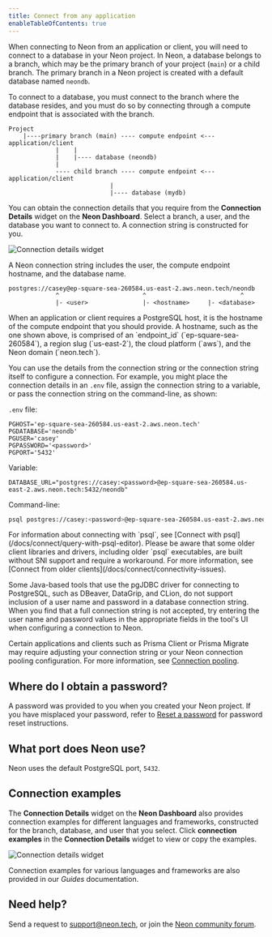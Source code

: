 ```yaml
---
title: Connect from any application
enableTableOfContents: true
---
```

When connecting to Neon from an application or client, you will need to connect to a database in your Neon project. In Neon, a database belongs to a branch, which may be the primary branch of your project (`main`) or a child branch. The primary branch in a Neon project is created with a default database named `neondb`.

To connect to a database, you must connect to the branch where the database resides, and you must do so by connecting through a compute endpoint that is  associated with the branch.

```text
Project
    |----primary branch (main) ---- compute endpoint <--- application/client
             |    |
             |    |---- database (neondb)
             |
             ---- child branch ---- compute endpoint <--- application/client
                            |
                            |---- database (mydb)  
```

You can obtain the connection details that you require from the **Connection Details** widget on the **Neon Dashboard**. Select a branch, a user, and the database you want to connect to. A connection string is constructed for you.

![Connection details widget](/docs/connect/connection_details.png)

A Neon connection string includes the user, the compute endpoint hostname, and the database name.

```text
postgres://casey@ep-square-sea-260584.us-east-2.aws.neon.tech/neondb
             ^                       ^                          ^
             |- <user>               |- <hostname>     |- <database>
```

<Admonition type="note">
When an application or client requires a PostgreSQL host, it is the hostname of the compute endpoint that you should provide. A hostname, such as the one shown above, is comprised of an `endpoint_id` (`ep-square-sea-260584`), a region slug (`us-east-2`), the cloud platform (`aws`), and the Neon domain (`neon.tech`).
</Admonition>

You can use the details from the connection string or the connection string itself to configure a connection. For example, you might place the connection details in an `.env` file, assign the connection string to a variable, or pass the connection string on the command-line, as shown:

`.env` file:

```text
PGHOST='ep-square-sea-260584.us-east-2.aws.neon.tech'
PGDATABASE='neondb'
PGUSER='casey'
PGPASSWORD='<password>'
PGPORT='5432'
```

Variable:

```text
DATABASE_URL="postgres://casey:<password>@ep-square-sea-260584.us-east-2.aws.neon.tech:5432/neondb"
```

Command-line:

```bash
psql postgres://casey:<password>@ep-square-sea-260584.us-east-2.aws.neon.tech/neondb
```

<Admonition type="note">
For information about connecting with `psql`, see [Connect with psql](/docs/connect/query-with-psql-editor). Please be aware that some older client libraries and drivers, including older `psql` executables, are built without SNI support and require a workaround. For more information, see [Connect from older clients](/docs/connect/connectivity-issues).

Some Java-based tools that use the pgJDBC driver for connecting to PostgreSQL, such as DBeaver, DataGrip, and CLion, do not support inclusion of a user name and password in a database connection string. When you find that a full connection string is not accepted, try entering the user name and password values in the appropriate fields in the tool's UI when configuring a connection to Neon.

Certain applications and clients such as Prisma Client or Prisma Migrate may require adjusting your connection string or your Neon connection pooling configuration. For more information, see [Connection pooling](/docs/connect/connection-pooling).
</Admonition>

## Where do I obtain a password?

A password was provided to you when you created your Neon project. If you have misplaced your password, refer to [Reset a password](/docs/manage/users#reset-a-password) for password reset instructions.

## What port does Neon use?

Neon uses the default PostgreSQL port, `5432`.

## Connection examples

The **Connection Details** widget on the **Neon Dashboard** also provides connection examples for different languages and frameworks, constructed for the branch, database, and user that you select. Click **connection examples**  in the **Connection Details** widget to view or copy the examples.

![Connection details widget](/docs/connect/code_connection_examples.png)

Connection examples for various languages and frameworks are also provided in our *Guides* documentation.

## Need help?

Send a request to [support@neon.tech](mailto:support@neon.tech), or join the [Neon community forum](https://community.neon.tech/).

